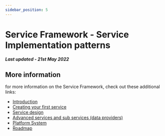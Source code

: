 ```yaml
---
sidebar_position: 5
---
```


# Service Framework - Service Implementation patterns

***Last updated - 21st May 2022***



## More information

for more information on the Service Framework, check out these additional links:

* [Introduction](./01_introduction.md)
* [Creating your first service](./02_getting_started.md)
* [Service design](./03_service_design.md)
* [Advanced services and sub services (data providers)](./04_advanced_services.md)
* [Platform System](./06_platform_system.md)
* [Roadmap](./07_roadmap.md)

